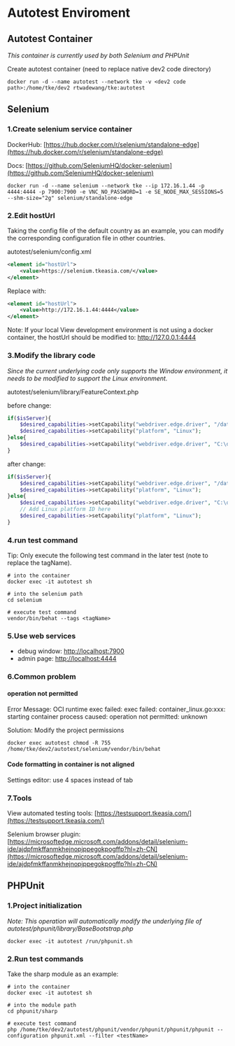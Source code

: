 # Autotest Enviroment

## Autotest Container

*This container is currently used by both Selenium and PHPUnit*

Create autotest container (need to replace native dev2 code directory)

```shell
docker run -d --name autotest --network tke -v <dev2 code path>:/home/tke/dev2 rtwadewang/tke:autotest
```

## Selenium

### 1.Create selenium service container

DockerHub: [https://hub.docker.com/r/selenium/standalone-edge](https://hub.docker.com/r/selenium/standalone-edge)

Docs: [https://github.com/SeleniumHQ/docker-selenium](https://github.com/SeleniumHQ/docker-selenium)

```shell
docker run -d --name selenium --network tke --ip 172.16.1.44 -p 4444:4444 -p 7900:7900 -e VNC_NO_PASSWORD=1 -e SE_NODE_MAX_SESSIONS=5 --shm-size="2g" selenium/standalone-edge
```

### 2.Edit hostUrl

Taking the config file of the default country as an example, you can modify the corresponding configuration file in other countries.

autotest/selenium/config.xml

```xml
<element id="hostUrl">
	<value>https://selenium.tkeasia.com/</value>
</element>
```

Replace with:

```xml
<element id="hostUrl">
    <value>http://172.16.1.44:4444</value>
</element>
```

Note: If your local View development environment is not using a docker container, the hostUrl should be modified to: http://127.0.0.1:4444

### 3.Modify the library code

*Since the current underlying code only supports the Window environment, it needs to be modified to support the Linux environment.*

autotest/selenium/library/FeatureContext.php

before change:
```php
if($isServer){
	$desired_capabilities->setCapability("webdriver.edge.driver", "/data/autotest/MicrosoftWebDriver");
	$desired_capabilities->setCapability("platform", "Linux");
}else{
	$desired_capabilities->setCapability("webdriver.edge.driver", "C:\driver\msedgedriver.exe");
}
```
after change:
```php
if($isServer){
	$desired_capabilities->setCapability("webdriver.edge.driver", "/data/autotest/MicrosoftWebDriver");
	$desired_capabilities->setCapability("platform", "Linux");
}else{
	$desired_capabilities->setCapability("webdriver.edge.driver", "C:\driver\msedgedriver.exe");
	// Add Linux platform ID here
	$desired_capabilities->setCapability("platform", "Linux");
}
```

### 4.run test command

Tip: Only execute the following test command in the later test (note to replace the tagName).

```shell
# into the container
docker exec -it autotest sh

# into the selenium path
cd selenium

# execute test command
vendor/bin/behat --tags <tagName>
```

### 5.Use web services

- debug window: [http://localhost:7900](http://localhost:7900)
- admin page: [http://localhost:4444](http://localhost:4444)

### 6.Common problem

#### operation not permitted
Error Message: OCI runtime exec failed: exec failed: container_linux.go:xxx: starting container process caused: operation not permitted: unknown

Solution: Modify the project permissions

```shell
docker exec autotest chmod -R 755 /home/tke/dev2/autotest/selenium/vendor/bin/behat
```

#### Code formatting in container is not aligned

Settings editor: use 4 spaces instead of tab

### 7.Tools

View automated testing tools: [https://testsupport.tkeasia.com/](https://testsupport.tkeasia.com/)

Selenium browser plugin: [https://microsoftedge.microsoft.com/addons/detail/selenium-ide/ajdpfmkffanmkhejnopjppegokpogffp?hl=zh-CN](https://microsoftedge.microsoft.com/addons/detail/selenium-ide/ajdpfmkffanmkhejnopjppegokpogffp?hl=zh-CN)

## PHPUnit

### 1.Project initialization

*Note: This operation will automatically modify the underlying file of autotest/phpunit/library/BaseBootstrap.php*

```shell
docker exec -it autotest /run/phpunit.sh
```

### 2.Run test commands

Take the sharp module as an example:

```shell
# into the container
docker exec -it autotest sh

# into the module path
cd phpunit/sharp

# execute test command
php /home/tke/dev2/autotest/phpunit/vendor/phpunit/phpunit/phpunit --configuration phpunit.xml --filter <testName>
```